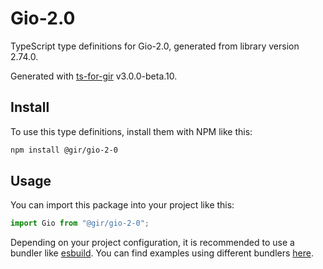 
# Gio-2.0

TypeScript type definitions for Gio-2.0, generated from library version 2.74.0.

Generated with [ts-for-gir](https://github.com/gjsify/ts-for-gjs) v3.0.0-beta.10.

## Install

To use this type definitions, install them with NPM like this:
```bash
npm install @gir/gio-2-0
```

## Usage

You can import this package into your project like this:
```ts
import Gio from "@gir/gio-2-0";
```

Depending on your project configuration, it is recommended to use a bundler like [esbuild](https://esbuild.github.io/). You can find examples using different bundlers [here](https://github.com/gjsify/ts-for-gir/tree/main/examples).